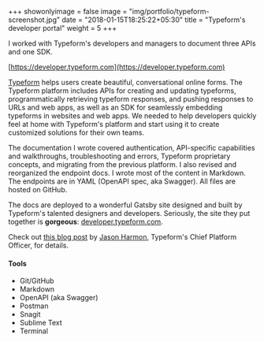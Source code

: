+++
showonlyimage = false
image = "img/portfolio/typeform-screenshot.jpg"
date = "2018-01-15T18:25:22+05:30"
title = "Typeform's developer portal"
weight = 5
+++

I worked with Typeform's developers and managers to document three APIs and one SDK.
<!--more-->

[https://developer.typeform.com](https://developer.typeform.com)

[Typeform](https://www.typeform.com) helps users create beautiful, conversational online forms. The Typeform platform includes APIs for creating and updating typeforms, programmatically retrieving typeform responses, and pushing responses to URLs and web apps, as well as an SDK for seamlessly embedding typeforms in websites and web apps. We needed to help developers quickly feel at home with Typeform's platform and start using it to create customized solutions for their own teams.

The documentation I wrote covered authentication, API-specific capabilities and walkthroughs, troubleshooting and errors, Typeform proprietary concepts, and migrating from the previous platform. I also revised and reorganized the endpoint docs. I wrote most of the content in Markdown. The endpoints are in YAML (OpenAPI spec, aka Swagger). All files are hosted on GitHub.

The docs are deployed to a wonderful Gatsby site designed and built by Typeform's talented designers and developers. Seriously, the site they put together is **gorgeous**: [developer.typeform.com](https://developer.typeform.com).

Check out [this blog post](https://www.typeform.com/blog/inside-story/developer-platform/) by [Jason Harmon](https://twitter.com/jharmn), Typeform's Chief Platform Officer, for details.

#### Tools

* Git/GitHub
* Markdown
* OpenAPI (aka Swagger)
* Postman
* Snagit
* Sublime Text
* Terminal
